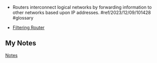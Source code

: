 - Routers interconnect logical networks by forwarding information to other networks based upon IP addresses. #ref/2023/12/09/101428 #glossary

- [Filtering Router](filtering-router.md)
## My Notes
[Notes](mynotes/router-notes.md)
